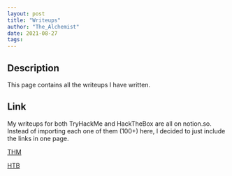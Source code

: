 ```yaml
---
layout: post
title: "Writeups"
author: "The_Alchemist"
date: 2021-08-27
tags:
---
```


## Description

This page contains all the writeups I have written.









## Link

My writeups for both TryHackMe and HackTheBox are all on notion.so. Instead of importing each one of them (100+) here, I decided to just include the links in one page.

[THM](https://www.notion.so/TryHackMe-6edbe9d5c7714aef9da4af8886c503b9)

[HTB](https://www.notion.so/HackTheBox-87b531363a0344719654bcfe080f5762)